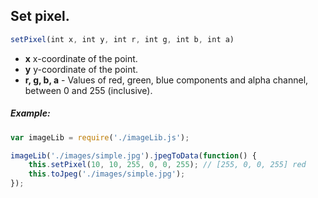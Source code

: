 ## Set pixel.

```js
setPixel(int x, int y, int r, int g, int b, int a)
```


- **x** x-coordinate of the point. 
- **y** y-coordinate of the point. 
- **r, g, b, a**  - Values of red, green, blue components and alpha channel, between 0 and 255 (inclusive). 	

##### Example: 
```js
var imageLib = require('./imageLib.js');

imageLib('./images/simple.jpg').jpegToData(function() {
	this.setPixel(10, 10, 255, 0, 0, 255); // [255, 0, 0, 255] red
	this.toJpeg('./images/simple.jpg');
});
```